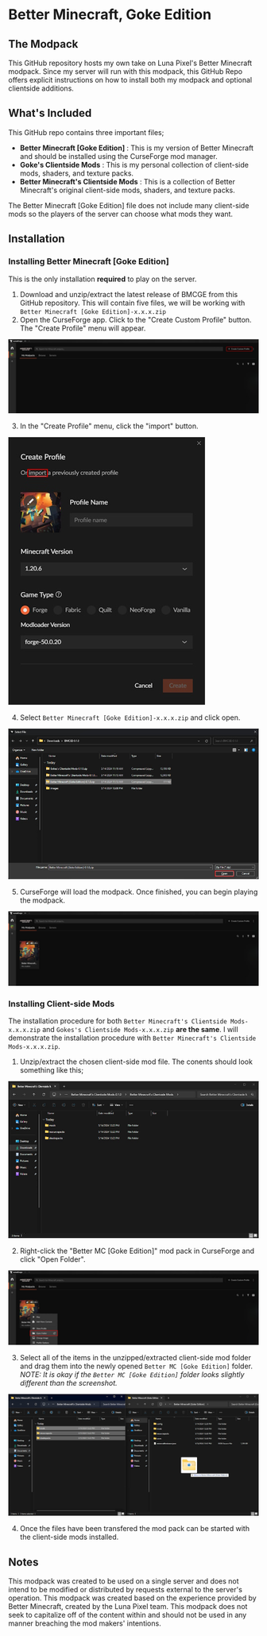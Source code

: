 # Better Minecraft, Goke Edition



## The Modpack
This GitHub repository hosts my own take on Luna Pixel's Better Minecraft modpack. Since my server will run with this modpack, this GitHub Repo offers explicit instructions on how to install both my modpack and optional clientside additions.



## What's Included
This GitHub repo contains three important files;
* **Better Minecraft [Goke Edition]** : 
  This is my version of Better Minecraft and should be installed using the CurseForge mod manager.
* **Goke's Clientside Mods** : 
  This is my personal collection of client-side mods, shaders, and texture packs.
* **Better Minecraft's Clientside Mods** : 
  This is a collection of Better Minecraft's original client-side mods, shaders, and texture packs.

The Better Minecraft [Goke Edition] file does not include many client-side mods so the players of the server can choose what mods they want.



## Installation


### Installing Better Minecraft [Goke Edition]
This is the only installation **required** to play on the server.
1. Download and unzip/extract the latest release of BMCGE from this GitHub repository. This will contain five files, we will be working with `Better Minecraft [Goke Edition]-x.x.x.zip`
2. Open the CurseForge app. Click to the "Create Custom Profile" button. The "Create Profile" menu will appear.

![bmcge_step2](images/bmcge_steps/step2.jpg)

3. In the "Create Profile" menu, click the "import" button.

![bmcge_step3](images/bmcge_steps/step3.jpg)

4. Select `Better Minecraft [Goke Edition]-x.x.x.zip` and click open.

![bmcge_step4](images/bmcge_steps/step4.jpg)

5. CurseForge will load the modpack. Once finished, you can begin playing the modpack.

![bmcge_step5](images/bmcge_steps/step5.jpg)



### Installing Client-side Mods
The installation procedure for both `Better Minecraft's Clientside Mods-x.x.x.zip` and `Gokes's Clientside Mods-x.x.x.zip` **are the same**. I will demonstrate the installation procedure with `Better Minecraft's Clientside Mods-x.x.x.zip`.
1. Unzip/extract the chosen client-side mod file. The conents should look something like this;

![client-side_step1](images/client-side_steps/step1.jpg)

2. Right-click the "Better MC [Goke Edition]" mod pack in CurseForge and click "Open Folder".

![client-side_step2](images/client-side_steps/step2.jpg)

3. Select all of the items in the unzipped/extracted client-side mod folder and drag them into the newly opened `Better MC [Goke Edition]` folder.
  *NOTE: It is okay if the `Better MC [Goke Edition]` folder looks slightly different than the screenshot.*

![client-side_step3](images/client-side_steps/step3.jpg)

4. Once the files have been transfered the mod pack can be started with the client-side mods installed.



## Notes
This modpack was created to be used on a single server and does not intend to be modified or distributed by requests external to the server's operation. This modpack was created based on the experience provided by Better Minecraft, created by the Luna Pixel team. This modpack does not seek to capitalize off of the content within and should not be used in any manner breaching the mod makers' intentions.